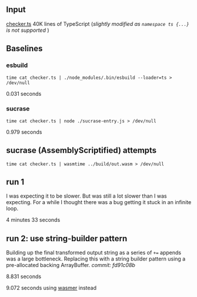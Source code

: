 
## Input
[checker.ts](https://raw.githubusercontent.com/microsoft/TypeScript/master/src/compiler/checker.ts) 40K lines of TypeScript (_slightly modified as `namespace ts {...}` is not supported_ )

## Baselines

### esbuild

`time cat checker.ts | ./node_modules/.bin/esbuild --loader=ts > /dev/null`

0.031 seconds

### sucrase

`time cat checker.ts | node ./sucrase-entry.js > /dev/null`

0.979 seconds

## sucrase (AssemblyScriptified) attempts

`time cat checker.ts | wasmtime ../build/out.wasm > /dev/null`

## run 1

I was expecting it to be slower. But was still a lot slower than I was expecting. For a while I thought there was a bug getting it stuck in an infinite loop.

4 minutes 33 seconds

## run 2: use string-builder pattern

Building up the final transformed output string as a series of `+=` appends was a large bottleneck.
Replacing this with a string builder pattern using a pre-allocated backing ArrayBuffer. _commit: fd91c08b_

8.831 seconds

9.072 seconds using [wasmer](https://wasmer.io) instead
